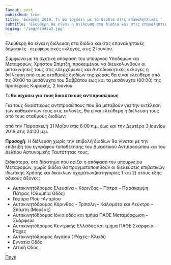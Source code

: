 ```yaml
---
layout: post
published: true
title: 'Εκλογές 2019: Τι θα ισχύσει με τα διόδια στις επαναληπτικές '
subtitle: 'Ελεύθερη θα είναι η διέλευση στα διόδια και στις επαναληπτικές δημοτικές -περιφερειακές εκλογές, στις 2 Ιουνίου. '
bigimg: '/img/diodia2.jpg'	
---
```


Ελεύθερη θα είναι η διέλευση στα διόδια και στις επαναληπτικές δημοτικές -περιφερειακές εκλογές, στις 2 Ιουνίου.

Σύμφωνα με τη σχετική απόφαση του υπουργού Υποδομών και Μεταφορών, Χρήστου Σπίρτζη, προκειμένου να διευκολυνθούν οι μετακινήσεις τους στις επερχόμενες και Αυτοδιοικητικές εκλογές η διέλευση από τους σταθμούς διοδίων της χώρας θα είναι ελεύθερη από τις 00:00 τα μεσάνυχτα του Σαββάτου έως και τα μεσάνυχτα (00:00) της προσεχούς Κυριακής, 2 Ιουνίου.

**Τι θα ισχύσει για τους δικαστικούς αντιπροσώπους**

Για τους δικαστικούς αντιπροσώπους που θα μεταβούν για την εκτέλεση των καθηκόντων τους στις εκλογές, θα είναι ελεύθερη η διέλευση τους από τους σταθμούς διοδίων:

από την Παρασκευή 31 Μαΐου στις 6:00 π.μ. έως και την Δευτέρα 3 Ιουνίου 2019 στις 24:00 μ.μ.

**Προσοχή**: H διέλευση χωρίς την επιβολή διοδίων θα γίνεται με την επίδειξη του εγγράφου τοποθέτησης του Δικαστικού Αντιπροσώπου και του Δελτίου Αστυνομικής Ταυτότητας τους.

Ειδικότερα, στο διάστημα που ορίζει η απόφαση του υπουργείου Μεταφορών, χωρίς διόδια θα πραγματοποιηθούν οι διελεύσεις επιβατικών Ιδιωτικής Χρήσης και δικύκλων οχημάτων(κατηγορίες 1 και 2) στους εξής οδικούς άξονες:

* Αυτοκινητόδρομος Ελευσίνα – Κόρινθος – Πάτρα – Παράκαμψη Πάτρας (Ολυμπία Οδός)
* Γέφυρα Ρίου -Αντιρίου
* Αυτοκινητόδρομος Κόρινθος – Τρίπολη – Καλαμάτα και Λεύκτρο – Σπάρτη (Μορέας)
* Αυτοκινητόδρομος Ιόνια οδός και τμήμα ΠΑΘΕ Μεταμόρφωση – Σκάρφεια
* Αυτοκινητόδρομος Κεντρικής Ελλάδος και τμήμα ΠΑΘΕ Σκάρφεια – Ράχες
* Αυτοκινητόδρομος Αιγαίου ( Ράχες– Κλειδί)
* Εγνατία Οδός
* Αττική Οδός



[Πηγή](https://www.in.gr/2019/05/29/greece/ekloges-2019-ti-tha-isxysei-ta-diodia-stis-epanaliptikes/)



